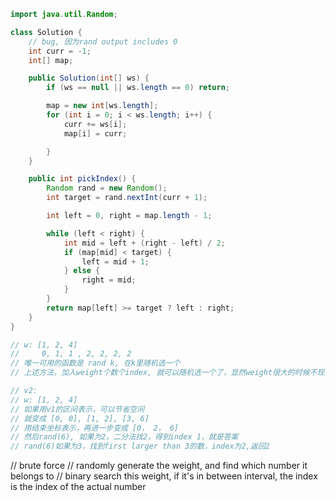 ```java
import java.util.Random;

class Solution {
    // bug, 因为rand output includes 0
    int curr = -1;
    int[] map;

    public Solution(int[] ws) {
        if (ws == null || ws.length == 0) return;

        map = new int[ws.length];
        for (int i = 0; i < ws.length; i++) {
            curr += ws[i];
            map[i] = curr;

        }
    }

    public int pickIndex() {
        Random rand = new Random();
        int target = rand.nextInt(curr + 1);

        int left = 0, right = map.length - 1;

        while (left < right) {
            int mid = left + (right - left) / 2;
            if (map[mid] < target) {
                left = mid + 1;
            } else {
                right = mid;
            }
        }
        return map[left] >= target ? left : right;
    }
}

// w: [1, 2, 4]
//     0, 1, 1 , 2, 2, 2, 2
// 唯一可用的函数是 rand k, 在k里随机选一个
// 上述方法，加入weight个数个index, 就可以随机选一个了，显然weight很大的时候不现实

// v2:
// w: [1, 2, 4]
// 如果用v1的区间表示，可以节省空间
// 就变成 [0, 0], [1, 2], [3, 6]
// 用结束坐标表示，再进一步变成 [0， 2， 6]
// 然后rand(6), 如果为2，二分法找2，得到index 1，就是答案
// rand(6)如果为3，找到first larger than 3的数，index为2,返回2
```

// brute force
// randomly generate the weight, and find which number it belongs to
// binary search this weight, if it's in between interval, the index is the index of the actual number